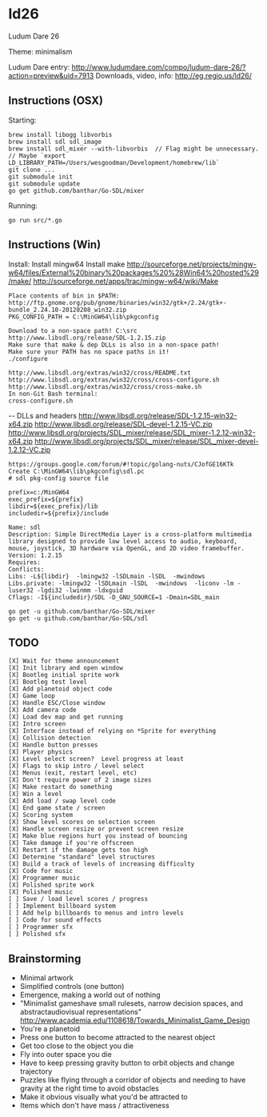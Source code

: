 ld26
====

Ludum Dare 26

Theme: minimalism

Ludum Dare entry:       http://www.ludumdare.com/compo/ludum-dare-26/?action=preview&uid=7913
Downloads, video, info: http://eg.regio.us/ld26/

Instructions (OSX)
------------------
Starting:

    brew install libogg libvorbis
    brew install sdl sdl_image
    brew install sdl_mixer --with-libvorbis  // Flag might be unnecessary.
    // Maybe `export LD_LIBRARY_PATH=/Users/wesgoodman/Development/homebrew/lib`
    git clone ...
    git submodule init
    git submodule update
    go get github.com/banthar/Go-SDL/mixer

Running:

    go run src/*.go

Instructions (Win)
------------------

Install:
	Install mingw64
	Install make
	http://sourceforge.net/projects/mingw-w64/files/External%20binary%20packages%20%28Win64%20hosted%29/make/
	http://sourceforge.net/apps/trac/mingw-w64/wiki/Make
	
	Place contents of bin in $PATH:
	http://ftp.gnome.org/pub/gnome/binaries/win32/gtk+/2.24/gtk+-bundle_2.24.10-20120208_win32.zip
	PKG_CONFIG_PATH = C:\MinGW64\lib\pkgconfig
	
	Download to a non-space path! C:\src
	http://www.libsdl.org/release/SDL-1.2.15.zip
	Make sure that make & dep DLLs is also in a non-space path!
	Make sure your PATH has no space paths in it!
	./configure
	
	http://www.libsdl.org/extras/win32/cross/README.txt
	http://www.libsdl.org/extras/win32/cross/cross-configure.sh
	http://www.libsdl.org/extras/win32/cross/cross-make.sh
	In non-Git Bash terminal:
	cross-configure.sh



--
	DLLs and headers
	http://www.libsdl.org/release/SDL-1.2.15-win32-x64.zip
	http://www.libsdl.org/release/SDL-devel-1.2.15-VC.zip
	http://www.libsdl.org/projects/SDL_mixer/release/SDL_mixer-1.2.12-win32-x64.zip
	http://www.libsdl.org/projects/SDL_mixer/release/SDL_mixer-devel-1.2.12-VC.zip
	
	https://groups.google.com/forum/#!topic/golang-nuts/CJofGE16KTk
	Create C:\MinGW64\lib\pkgconfig\sdl.pc
    # sdl pkg-config source file

    prefix=c:/MinGW64
    exec_prefix=${prefix}
    libdir=${exec_prefix}/lib
    includedir=${prefix}/include

    Name: sdl
    Description: Simple DirectMedia Layer is a cross-platform multimedia library designed to provide low level access to audio, keyboard, mouse, joystick, 3D hardware via OpenGL, and 2D video framebuffer.
    Version: 1.2.15
    Requires:
    Conflicts:
    Libs: -L${libdir}  -lmingw32 -lSDLmain -lSDL  -mwindows
    Libs.private: -lmingw32 -lSDLmain -lSDL  -mwindows  -liconv -lm -luser32 -lgdi32 -lwinmm -ldxguid
    Cflags: -I${includedir}/SDL -D_GNU_SOURCE=1 -Dmain=SDL_main

    go get -u github.com/banthar/Go-SDL/mixer
	go get -u github.com/banthar/Go-SDL/sdl

TODO
----

    [X] Wait for theme announcement
    [X] Init library and open window
    [X] Bootleg initial sprite work
    [X] Bootleg test level
    [X] Add planetoid object code
    [X] Game loop
    [X] Handle ESC/Close window
    [X] Add camera code
    [X] Load dev map and get running
    [X] Intro screen
    [X] Interface instead of relying on *Sprite for everything
    [X] Collision detection
    [X] Handle button presses
    [X] Player physics
    [X] Level select screen?  Level progress at least
    [X] Flags to skip intro / level select
    [X] Menus (exit, restart level, etc)
    [X] Don't require power of 2 image sizes
    [X] Make restart do something
    [X] Win a level
    [X] Add load / swap level code
    [X] End game state / screen
    [X] Scoring system
    [X] Show level scores on selection screen
    [X] Handle screen resize or prevent screen resize
    [X] Make blue regions hurt you instead of bouncing
    [X] Take damage if you're offscreen
    [X] Restart if the damage gets too high
    [X] Determine "standard" level structures
    [X] Build a track of levels of increasing difficulty
    [X] Code for music
    [X] Programmer music
    [X] Polished sprite work
    [X] Polished music
    [ ] Save / load level scores / progress
    [ ] Implement billboard system
    [ ] Add help billboards to menus and intro levels
    [ ] Code for sound effects
    [ ] Programmer sfx
    [ ] Polished sfx


Brainstorming
-------------
- Minimal artwork
- Simplified controls (one button)
- Emergence, making a world out of nothing
- "Minimalist gameshave small rulesets, narrow decision spaces, and
  abstractaudiovisual representations"
  http://www.academia.edu/1108618/Towards_Minimalist_Game_Design
- You're a planetoid
- Press one button to become attracted to the nearest object
- Get too close to the object you die
- Fly into outer space you die
- Have to keep pressing gravity button to orbit objects and change trajectory
- Puzzles like flying through a corridor of objects and needing to have gravity
  at the right time to avoid obstacles
- Make it obvious visually what you'd be attracted to
- Items which don't have mass / attractiveness
